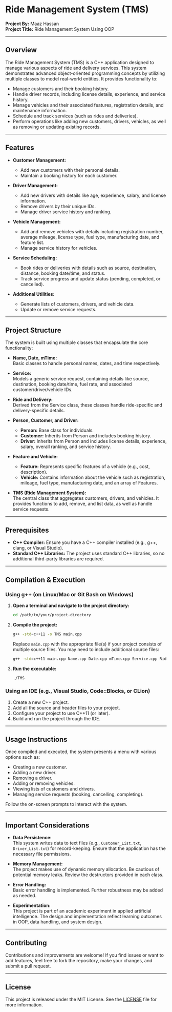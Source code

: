 
# Ride Management System (TMS)

**Project By:** Maaz Hassan  
**Project Title:** Ride Management System Using OOP

---

## Overview

The Ride Management System (TMS) is a C++ application designed to manage various aspects of ride and delivery services. This system demonstrates advanced object-oriented programming concepts by utilizing multiple classes to model real-world entities. It provides functionality to:

- Manage customers and their booking history.
- Handle driver records, including license details, experience, and service history.
- Manage vehicles and their associated features, registration details, and maintenance information.
- Schedule and track services (such as rides and deliveries).
- Perform operations like adding new customers, drivers, vehicles, as well as removing or updating existing records.

---

## Features

- **Customer Management:**  
  - Add new customers with their personal details.
  - Maintain a booking history for each customer.

- **Driver Management:**  
  - Add new drivers with details like age, experience, salary, and license information.
  - Remove drivers by their unique IDs.
  - Manage driver service history and ranking.

- **Vehicle Management:**  
  - Add and remove vehicles with details including registration number, average mileage, license type, fuel type, manufacturing date, and feature list.
  - Manage service history for vehicles.

- **Service Scheduling:**  
  - Book rides or deliveries with details such as source, destination, distance, booking date/time, and status.
  - Track service progress and update status (pending, completed, or cancelled).

- **Additional Utilities:**  
  - Generate lists of customers, drivers, and vehicle data.
  - Update or remove service requests.

---

## Project Structure

The system is built using multiple classes that encapsulate the core functionality:

- **Name, Date, mTime:**  
  Basic classes to handle personal names, dates, and time respectively.

- **Service:**  
  Models a generic service request, containing details like source, destination, booking date/time, fuel rate, and associated customer/driver/vehicle IDs.

- **Ride and Delivery:**  
  Derived from the Service class, these classes handle ride-specific and delivery-specific details.

- **Person, Customer, and Driver:**  
  - **Person:** Base class for individuals.
  - **Customer:** Inherits from Person and includes booking history.
  - **Driver:** Inherits from Person and includes license details, experience, salary, overall ranking, and service history.

- **Feature and Vehicle:**  
  - **Feature:** Represents specific features of a vehicle (e.g., cost, description).
  - **Vehicle:** Contains information about the vehicle such as registration, mileage, fuel type, manufacturing date, and an array of Features.

- **TMS (Ride Management System):**  
  The central class that aggregates customers, drivers, and vehicles. It provides functions to add, remove, and list data, as well as handle service requests.

---

## Prerequisites

- **C++ Compiler:** Ensure you have a C++ compiler installed (e.g., g++, clang, or Visual Studio).
- **Standard C++ Libraries:** The project uses standard C++ libraries, so no additional third-party libraries are required.

---

## Compilation & Execution

### Using g++ (on Linux/Mac or Git Bash on Windows)

1. **Open a terminal and navigate to the project directory:**
   ```bash
   cd /path/to/your/project-directory
   ```

2. **Compile the project:**
   ```bash
   g++ -std=c++11 -o TMS main.cpp
   ```
   Replace `main.cpp` with the appropriate file(s) if your project consists of multiple source files. You may need to include additional source files:
   ```bash
   g++ -std=c++11 main.cpp Name.cpp Date.cpp mTime.cpp Service.cpp Ride.cpp Delivery.cpp Person.cpp Customer.cpp Driver.cpp Feature.cpp Vehicle.cpp TMS.cpp -o TMS
   ```

3. **Run the executable:**
   ```bash
   ./TMS
   ```

### Using an IDE (e.g., Visual Studio, Code::Blocks, or CLion)

1. Create a new C++ project.
2. Add all the source and header files to your project.
3. Configure your project to use C++11 (or later).
4. Build and run the project through the IDE.

---

## Usage Instructions

Once compiled and executed, the system presents a menu with various options such as:
- Creating a new customer.
- Adding a new driver.
- Removing a driver.
- Adding or removing vehicles.
- Viewing lists of customers and drivers.
- Managing service requests (booking, cancelling, completing).

Follow the on-screen prompts to interact with the system.

---

## Important Considerations

- **Data Persistence:**  
  This system writes data to text files (e.g., `Customer_List.txt`, `Driver_List.txt`) for record-keeping. Ensure that the application has the necessary file permissions.

- **Memory Management:**  
  The project makes use of dynamic memory allocation. Be cautious of potential memory leaks. Review the destructors provided in each class.

- **Error Handling:**  
  Basic error handling is implemented. Further robustness may be added as needed.

- **Experimentation:**  
  This project is part of an academic experiment in applied artificial intelligence. The design and implementation reflect learning outcomes in OOP, data handling, and system design.

---

## Contributing

Contributions and improvements are welcome! If you find issues or want to add features, feel free to fork the repository, make your changes, and submit a pull request.

---

## License

This project is released under the MIT License. See the [LICENSE](LICENSE) file for more information.
